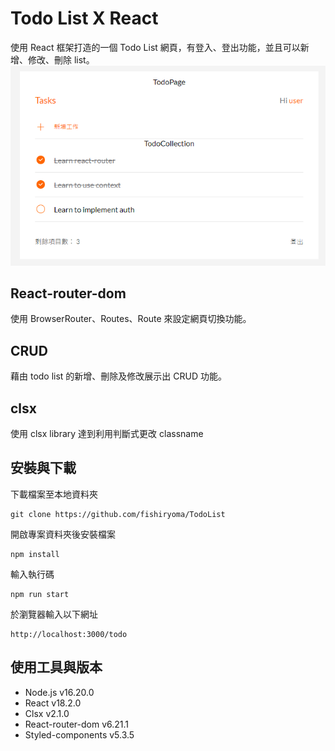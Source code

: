 # Todo List X React

使用 React 框架打造的一個 Todo List 網頁，有登入、登出功能，並且可以新增、修改、刪除 list。
![Alt text](public/index.png)

## React-router-dom

使用 BrowserRouter、Routes、Route 來設定網頁切換功能。

## CRUD

藉由 todo list 的新增、刪除及修改展示出 CRUD 功能。

## clsx

使用 clsx library 達到利用判斷式更改 classname

## 安裝與下載

下載檔案至本地資料夾

```
git clone https://github.com/fishiryoma/TodoList
```

開啟專案資料夾後安裝檔案

```
npm install
```

輸入執行碼

```
npm run start
```

於瀏覽器輸入以下網址

```
http://localhost:3000/todo
```

## 使用工具與版本

- Node.js v16.20.0
- React v18.2.0
- Clsx v2.1.0
- React-router-dom v6.21.1
- Styled-components v5.3.5
